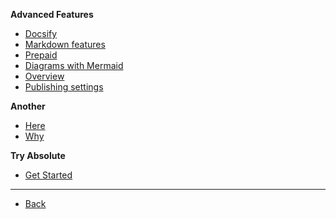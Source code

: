 **Advanced Features**

- [Docsify](docsify)
- [Markdown features](markdown-features)
- [Prepaid](mermaid-prepaid)
- [Diagrams with Mermaid](mermaid)
- [Overview](mermaid-overview)
- [Publishing settings](publishing-settings)

**Another**

- [Here](another/here)
- [Why](another/why)

**Try Absolute**

- [Get Started](/get-started)

---

- [Back](../get-started)
